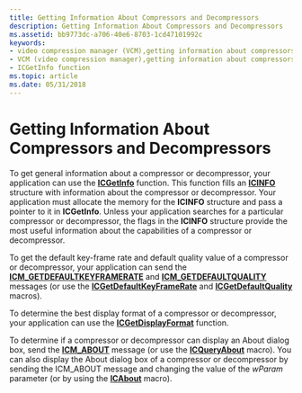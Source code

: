 ```yaml
---
title: Getting Information About Compressors and Decompressors
description: Getting Information About Compressors and Decompressors
ms.assetid: bb9773dc-a706-40e6-8703-1cd47101992c
keywords:
- video compression manager (VCM),getting information about compressors
- VCM (video compression manager),getting information about compressors
- ICGetInfo function
ms.topic: article
ms.date: 05/31/2018
---
```


# Getting Information About Compressors and Decompressors

To get general information about a compressor or decompressor, your application can use the [**ICGetInfo**](/windows/desktop/api/Vfw/nf-vfw-icgetinfo) function. This function fills an [**ICINFO**](/windows/desktop/api/Vfw/ns-vfw-icinfo) structure with information about the compressor or decompressor. Your application must allocate the memory for the **ICINFO** structure and pass a pointer to it in **ICGetInfo**. Unless your application searches for a particular compressor or decompressor, the flags in the **ICINFO** structure provide the most useful information about the capabilities of a compressor or decompressor.

To get the default key-frame rate and default quality value of a compressor or decompressor, your application can send the [**ICM\_GETDEFAULTKEYFRAMERATE**](icm-getdefaultkeyframerate.md) and [**ICM\_GETDEFAULTQUALITY**](icm-getdefaultquality.md) messages (or use the [**ICGetDefaultKeyFrameRate**](/windows/desktop/api/Vfw/nf-vfw-icgetdefaultkeyframerate) and [**ICGetDefaultQuality**](/windows/desktop/api/Vfw/nf-vfw-icgetdefaultquality) macros).

To determine the best display format of a compressor or decompressor, your application can use the [**ICGetDisplayFormat**](/windows/desktop/api/Vfw/nf-vfw-icgetdisplayformat) function.

To determine if a compressor or decompressor can display an About dialog box, send the [**ICM\_ABOUT**](icm-about.md) message (or use the [**ICQueryAbout**](/windows/desktop/api/Vfw/nf-vfw-icqueryabout) macro). You can also display the About dialog box of a compressor or decompressor by sending the ICM\_ABOUT message and changing the value of the *wParam* parameter (or by using the [**ICAbout**](/windows/desktop/api/Vfw/nf-vfw-icabout) macro).

 

 




